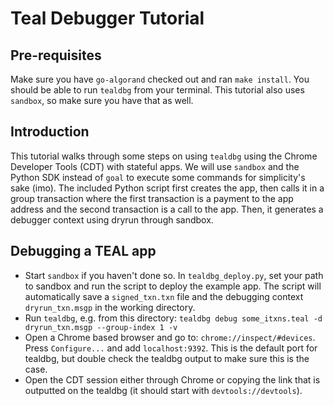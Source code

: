 # Teal Debugger Tutorial

## Pre-requisites
Make sure you have `go-algorand` checked out and ran `make install`. You should be able to run `tealdbg` from your terminal. This tutorial also uses `sandbox`, so make sure you have that as well. 

## Introduction
This tutorial walks through some steps on using `tealdbg` using the Chrome Developer Tools (CDT) with stateful apps. We will use `sandbox` and the Python SDK instead of `goal` to execute some commands for simplicity's sake (imo). The included Python script first creates the app, then calls it in a group transaction where the first transaction is a payment to the app address and the second transaction is a call to the app. Then, it generates a debugger context using dryrun through sandbox. 

## Debugging a TEAL app
* Start `sandbox` if you haven't done so. In `tealdbg_deploy.py`, set your path to sandbox and run the script to deploy the example app. The script will automatically save a `signed_txn.txn` file and the debugging context `dryrun_txn.msgp` in the working directory. 
* Run `tealdbg`, e.g. from this directory: 
```tealdbg debug some_itxns.teal -d dryrun_txn.msgp --group-index 1 -v```
* Open a Chrome based browser and go to: `chrome://inspect/#devices`. Press `Configure...` and add `localhost:9392`. This is the default port for tealdbg, but double check the tealdbg output to make sure this is the case. 
* Open the CDT session either through Chrome or copying the link that is outputted on the tealdbg (it should start with `devtools://devtools`).